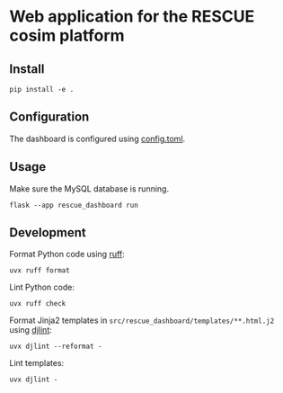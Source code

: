 # Web application for the RESCUE cosim platform

## Install

```shell
pip install -e .
```

## Configuration

The dashboard is configured using [config.toml](config.toml).

## Usage

Make sure the MySQL database is running.

```shell
flask --app rescue_dashboard run
```

## Development

Format Python code using [ruff](https://docs.astral.sh/ruff/):
```shell
uvx ruff format
```
Lint Python code:
```shell
uvx ruff check
```

Format Jinja2 templates in `src/rescue_dashboard/templates/**.html.j2` using [djlint](https://djlint.com/):
```shell
uvx djlint --reformat -
```
Lint templates:
```shell
uvx djlint -
```